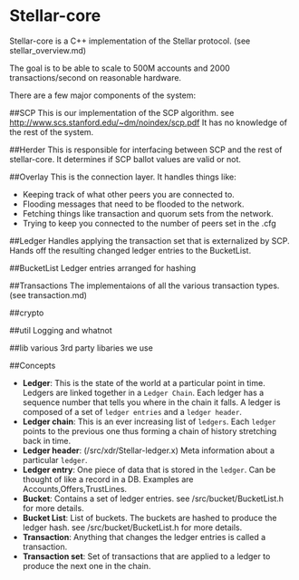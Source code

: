 # Stellar-core

Stellar-core is a C++ implementation of the Stellar protocol. (see stellar_overview.md)

The goal is to be able to scale to 500M accounts and 2000 transactions/second on reasonable hardware.

There are a few major components of the system:

##SCP
This is our implementation of the SCP algorithm.
see http://www.scs.stanford.edu/~dm/noindex/scp.pdf
It has no knowledge of the rest of the system. 

##Herder
This is responsible for interfacing between SCP and the rest of stellar-core. It determines if SCP ballot values are valid or not.

##Overlay
This is the connection layer. It handles things like: 
- Keeping track of what other peers you are connected to.
- Flooding messages that need to be flooded to the network.
- Fetching things like transaction and quorum sets from the network.
- Trying to keep you connected to the number of peers set in the .cfg 

##Ledger
Handles applying the transaction set that is externalized by SCP. Hands off the resulting changed ledger entries to the BucketList.

##BucketList
Ledger entries arranged for hashing

##Transactions
The implementaions of all the various transaction types. (see transaction.md)

##crypto

##util
Logging and whatnot

##lib
various 3rd party libaries we use


##Concepts
- **Ledger**: This is the state of the world at a particular point in time. Ledgers are linked together in a `Ledger Chain`. Each ledger has a sequence number that tells you where in the chain it falls. A ledger is composed of a set of `ledger entries` and a `ledger header`.
- **Ledger chain**: This is an ever increasing list of `ledgers`. Each `ledger` points to the previous one thus forming a chain of history stretching back in time.
- **Ledger header**: (/src/xdr/Stellar-ledger.x) Meta information about a particular `ledger`.
- **Ledger entry**: One piece of data that is stored in the `ledger`. Can be thought of like a record in a DB. Examples are Accounts,Offers,TrustLines.
- **Bucket**: Contains a set of ledger entries. see /src/bucket/BucketList.h for more details.
- **Bucket List**: List of buckets. The buckets are hashed to produce the ledger hash. see /src/bucket/BucketList.h for more details.
- **Transaction**: Anything that changes the ledger entries is called a transaction. 
- **Transaction set**: Set of transactions that are applied to a ledger to produce the next one in the chain. 

